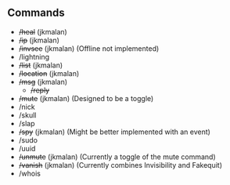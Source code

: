 Commands
------------

* ~~/heal~~ (jkmalan)
* ~~/ip~~ (jkmalan)
* ~~/invsee~~ (jkmalan) (Offline not implemented)
* /lightning
* ~~/list~~ (jkmalan)
* ~~/location~~ (jkmalan)
* ~~/msg~~ (jkmalan)
  * ~~/reply~~
* ~~/mute~~ (jkmalan) (Designed to be a toggle)
* /nick
* /skull
* /slap
* ~~/spy~~ (jkmalan) (Might be better implemented with an event)
* /sudo
* /uuid
* ~~/unmute~~ (jkmalan) (Currently a toggle of the mute command)
* ~~/vanish~~ (jkmalan) (Currently combines Invisibility and Fakequit)
* /whois